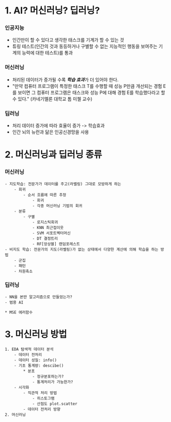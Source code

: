 # 1. AI? 머신러닝? 딥러닝? 
### 인공지능
- 인간만이 할 수 있다고 생각한 태스크를 기계가 할 수 있는 것
- 튜링 테스트(인간의 것과 동등하거나 구별할 수 없는 지능적인 행동을 보여주는 기계의 능력에 대한 테스트)를 통과

### 머신러닝
- 처리된 데이터가 증가될 수록 ***학습 효과***가 더 있어야 한다.
- "만약 컴퓨터 프로그램이 특정한 태스크 T를 수행할 때 성능 P만큼 개선되는 경험 E를 보이면 그 컴퓨터 프로그램은 태스크와 성능 P에 대해 경험 E를 학습했다라고 할 수 있다." (카네기멜론 대학교 톰 미첼 교수)

### 딥러닝
- 처리 데이터 증가에 따라 효율이 증가 -> 학습효과
- 인간 뇌의 뉴런과 닮은 인공신경망을 사용

# 2. 머신러닝과 딥러닝 종류
### 머신러닝
    - 지도학습: 전문가가 데이터를 주고(라벨링) 그대로 모방하게 하는
        - 회귀
            - 순서 흐름에 따른 추정 
                - 회귀
                - 각종 머신러닝 기법의 회귀
        - 분류
            - 구별
                - 로지스틱회귀
                - KNN 최근접이웃
                - SVM 서포트벡터머신
                - DT 결정트리
                - RF[앙상블] 랜덤포레스트
    - 비지도 학습: 전문가의 지도(라벨링)가 없는 상태에서 다양한 계산에 의해 학습을 하는 방법
        - 군집
        - 패턴
        - 차원축소
### 딥러닝
    - NN을 본딴 알고리즘으로 만들었는가?
    - 범용 AI

    * MSE 에러함수


# 3. 머신러닝 방법
    1. EDA 탐색적 데이터 분석
        - 데이터 전처리
        - 데이터 성질: info()
        - 기초 통계량: descibe()
            * 분포
                - 정규분포하는가?
                - 통계처리가 가능한가?
        - 시각화
            - 직관적 처리 방법
                - 히스토그램
                - 산점도 plot.scatter
            - 데이터 전처리 방향
    2. 머신러닝
            